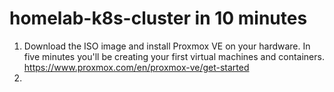 # homelab-k8s-cluster in 10 minutes

1. Download the ISO image and install Proxmox VE on your hardware. In five minutes you'll be creating your first virtual machines and containers.
   https://www.proxmox.com/en/proxmox-ve/get-started
2. 
